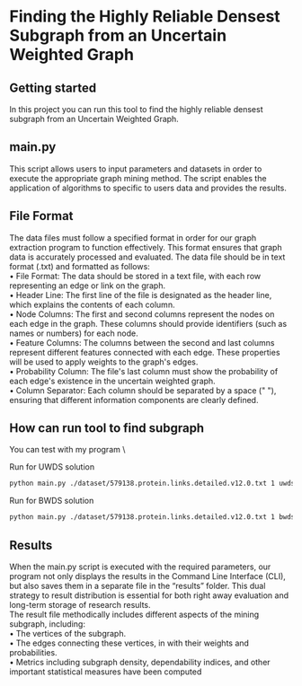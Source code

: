 # Finding the Highly Reliable Densest Subgraph from an Uncertain Weighted Graph

## Getting started
 In this project you can run this tool to find the highly reliable densest subgraph from an Uncertain Weighted Graph.

## main.py

This script allows users to input parameters and datasets in order to execute the appropriate graph mining method. The script enables the application of algorithms to specific to users data and provides the results.

## File Format

The data files must follow a specified format in order for our graph extraction program to function effectively. This format ensures that graph data is accurately processed and evaluated. The data file should be in text format (.txt) and formatted as follows: \
•	File Format: The data should be stored in a text file, with each row representing an edge or link on the graph. \
•	Header Line: The first line of the file is designated as the header line, which explains the contents of each column. \
•	Node Columns: The first and second columns represent the nodes on each edge in the graph. These columns should provide identifiers (such as names or numbers) for each node. \
•	Feature Columns: The columns between the second and last columns represent different features connected with each edge. These properties will be used to apply weights to the graph's edges. \
•	Probability Column: The file's last column must show the probability of each edge's existence in the uncertain weighted graph. \
•	Column Separator: Each column should be separated by a space (" "), ensuring that different information components are clearly defined.

## How can run tool to find subgraph

You can test with my program \

Run for UWDS solution
```bash
python main.py ./dataset/579138.protein.links.detailed.v12.0.txt 1 uwds 3 
```
Run for BWDS solution
```bash
python main.py ./dataset/579138.protein.links.detailed.v12.0.txt 1 bwds 3 0.5
```

## Results
When the main.py script is executed with the required parameters, our program not only displays the results in the Command Line Interface (CLI), but also saves them in a separate file in the “results” folder. This dual strategy to result distribution is essential for both right away evaluation and long-term storage of research results. \
The result file methodically includes different aspects of the mining subgraph, including: \
•	The vertices of the subgraph. \
•	The edges connecting these vertices, in with their weights and probabilities. \
•	Metrics including subgraph density, dependability indices, and other important statistical measures have been computed

